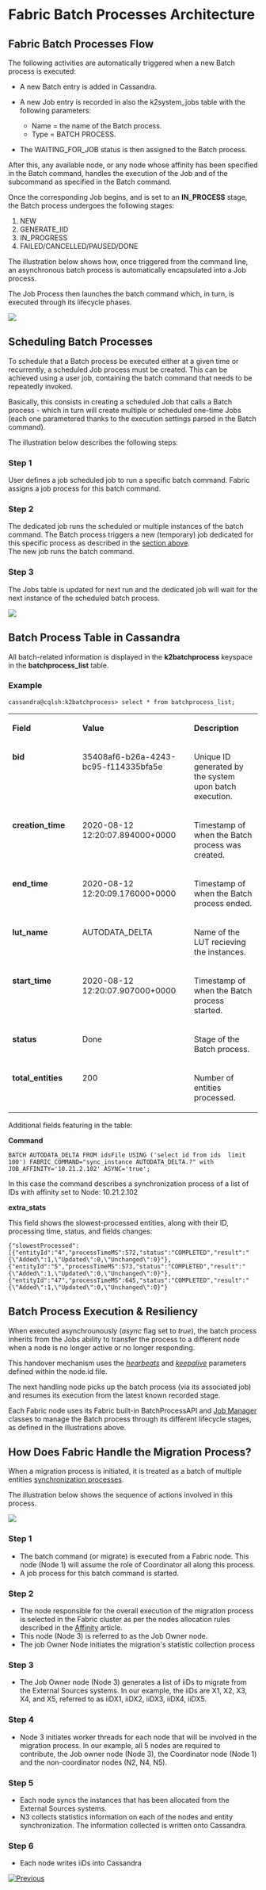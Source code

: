 # **Fabric Batch Processes Architecture**

## **Fabric Batch Processes Flow**  

The following activities are automatically triggered when a new Batch process is executed:
-  A new Batch entry is added in Cassandra.
-  A new Job entry is recorded in also the k2system_jobs table with the following parameters:
   
   -  Name = the name of the Batch process.
   -  Type = BATCH PROCESS.
   
-  The WAITING_FOR_JOB status is then assigned to the Batch process.  

After this, any available node, or any node whose affinity has been specified in the Batch command, handles the execution of the Job and of the subcommand as specified in the Batch command.

Once the corresponding Job begins, and is set to an **IN_PROCESS** stage, the Batch process undergoes the following stages:
1. NEW
2. GENERATE_IID
3. IN_PROGRESS
4. FAILED/CANCELLED/PAUSED/DONE


The illustration below shows how, once triggered from the command line, an asynchronous batch process is automatically encapsulated into a Job process. 

The Job Process then launches the batch command which, in turn, is executed through its lifecycle phases. 
 
<img src="images/13_jobs_and_batch_services_batch_process.PNG">



## **Scheduling Batch Processes**


To schedule that a Batch process be executed either at a given time or recurrently, a scheduled Job process must be created. This can be achieved using a user job, containing the batch command that needs to be repeatedly invoked. 

Basically, this consists in creating a scheduled Job that calls a Batch process - which in turn will create multiple or scheduled one-time Jobs (each one parametered thanks to the execution settings parsed in the Batch command).

The illustration below describes the following steps:

### Step 1 
User defines a job scheduled job to run a specific batch command. 
Fabric assigns a job process for this batch command.

### Step 2 
The dedicated job runs the scheduled or multiple instances of the batch command.
The Batch process triggers a new (temporary) job dedicated for this specific process as described in the [section above](17_batch_process_flow.md#fabric-batch-processes-flow).  
The new job runs the batch command.

### Step 3
The Jobs table is updated for next run and the dedicated job will wait for the next instance of the scheduled batch process.



<img src="images/14_jobs_and_batch_services_scheduled_batch_process.PNG">

 

## **Batch Process Table in Cassandra**
All batch-related information is displayed in the **k2batchprocess** keyspace in the **batchprocess_list** table.

### Example 

```cassandra@cqlsh:k2batchprocess> select * from batchprocess_list;```


<table width="900pxl">
<tbody>
<tr>
<td valign="top" width="300pxl">
<p><strong>Field</strong></p>
</td>
<td valign="top" width="400pxl">
<p><strong>Value</strong></p>
</td>
<td valign="top" width="400pxl">
<p><strong>Description</strong></p>
</td>

</tr>
<tr>
<td valign="top" width="300pxl">
<p><strong>bid</strong></p>
</td>
<td valign="top" width="400pxl">
<p>35408af6-b26a-4243-bc95-f114335bfa5e</p>
</td>
<td valign="top" width="400pxl">
<p>Unique ID generated by the system upon batch execution.</p>
</td>
 
 
</tr>
<tr>
<td valign="top" width="300pxl">
<p><strong>creation_time</strong></p>
</td>
<td valign="top" width="400pxl">
<p>2020-08-12 12:20:07.894000+0000</p>
</td>
<td valign="top" width="400pxl">
<p>Timestamp of when the Batch process was created.</p>
</td>
</tr>

<tr>
<td valign="top" width="300pxl">
<p><strong>end_time</strong></p>
</td>
<td valign="top" width="400pxl">
<p>2020-08-12 12:20:09.176000+0000</p>
</td>
<td valign="top" width="400pxl">
<p>Timestamp of when the Batch process ended.</p>
</td>
</tr>

<tr>
<td valign="top" width="300pxl">
<p><strong>lut_name</strong></p>
</td>
<td valign="top" width="400pxl">
<p>AUTODATA_DELTA</p>
</td>
<td valign="top" width="400pxl">
<p>Name of the LUT recieving the instances.</p>
</td>
</tr>


<tr>
<td valign="top" width="300pxl">
<p><strong>start_time</strong></p>
</td>
<td valign="top" width="400pxl">
<p>2020-08-12 12:20:07.907000+0000</p>
</td>
<td valign="top" width="400pxl">
<p>Timestamp of when the Batch process started.</p>
</td>
</tr>


<tr>
<td valign="top" width="300pxl">
<p><strong>status</strong></p>
</td>
<td valign="top" width="400pxl">
<p>Done</p>
</td>
<td valign="top" width="400pxl">
<p>Stage of the Batch process.</p>
</td>
</tr>


<tr>
<td valign="top" width="300pxl">
<p><strong>total_entities</strong></p>
</td>
<td valign="top" width="400pxl">
<p>200</p>
</td>
<td valign="top" width="400pxl">
<p>Number of entities processed.</p>
</td>
</tr>

</tbody>
</table>

Additional fields featuring in the table:

**Command**  

```
BATCH AUTODATA_DELTA FROM idsFile USING ('select id from ids  limit 100') FABRIC_COMMAND="sync_instance AUTODATA_DELTA.?" with JOB_AFFINITY='10.21.2.102' ASYNC='true';
```

In this case the command describes a synchronization process of a list of IDs with affinity set to Node: 10.21.2.102 


**extra_stats**  

This field shows the slowest-processed entities, along with their ID, processing time, status, and fields changes: 

```
{"slowestProcessed":[{"entityId":"4","processTimeMS":572,"status":"COMPLETED","result":"{\"Added\":1,\"Updated\":0,\"Unchanged\":0}"},{"entityId":"5","processTimeMS":573,"status":"COMPLETED","result":"{\"Added\":1,\"Updated\":0,\"Unchanged\":0}"},{"entityId":"47","processTimeMS":645,"status":"COMPLETED","result":"{\"Added\":1,\"Updated\":0,\"Unchanged\":0}"}
```




## **Batch Process Execution & Resiliency**


When executed asynchrounously (*async* flag set to *true*), the batch process inherits from the Jobs ability to transfer the process to a different node when a node is no longer active or no longer responding. 

This handover mechanism uses the [*hearbeats*](09_jobs_configuration.md#heartbeat) and [*keepalive*](09_jobs_configuration.md#keepalive) parameters defined within the node.id file.

The next handling node picks up the batch process (via its associated job) and resumes its execution from the latest known recorded stage.   

Each Fabric node uses its Fabric built-in BatchProcessAPI and [Job Manager](02_jobs_flow_and_status.md#jobs-logic) classes to manage the Batch process through its different lifecycle stages, as defined in the illustrations above.



## **How Does Fabric Handle the Migration Process?**

When a migration process is initiated, it is treated as a batch of multiple entities [synchronization processes](13_migrate_commands.md#migrate-commands).

The illustration below shows the sequence of actions involved in this process.

<img src="images/24_jobs_and_batch_services_migration_process.png">


### Step 1 

- The batch command (or migrate) is executed from a Fabric node. This node (Node 1) will assume the role of Coordinator all along this process. 
- A job process for this batch command is started.


### Step 2

- The node responsible for the overall execution of the migration process is selected in the Fabric cluster as per the nodes allocation rules described in the [Affinity](10_jobs_and_batches_affinity.md#affinity-properties) article. 
- This node (Node 3) is referred to as the Job Owner node.
- The job Owner Node initiates the migration's statistic collection process


### Step 3

- The Job Owner node (Node 3) generates a list of iiDs to migrate from the External Sources systems. In our example, the iiDs are X1, X2, X3, X4, and X5, referred to as iiDX1, iiDX2, iiDX3, iiDX4, iiDX5.


### Step 4

- Node 3 initiates worker threads for each node that will be involved in the migration process. In our example, all 5 nodes are required to contribute, the Job owner node (Node 3), the Coordinator node (Node 1) and the non-coordinator nodes (N2, N4, N5).


### Step 5

- Each node syncs the instances that has been allocated from the External Sources systems.
- N3 collects statistics information on each of the nodes and entity synchronization. The information collected is written onto Cassandra.


### Step 6

- Each node writes iiDs into Cassandra








[![Previous](/articles/images/Previous.png)](16_batch_CDC_commands.md)




